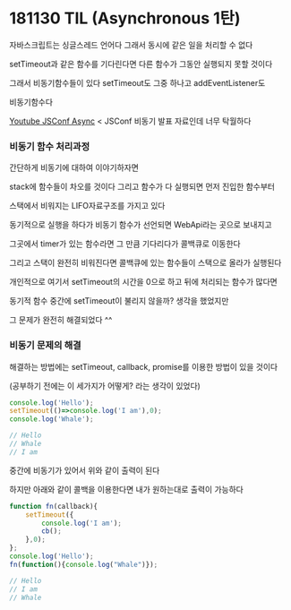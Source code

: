 # 181130 TIL (Asynchronous 1탄)

자바스크립트는 싱글스레드 언어다 그래서 동시에 같은 일을 처리할 수 없다

setTimeout과 같은 함수를 기다린다면 다른 함수가 그동안 실행되지 못할 것이다

그래서 비동기함수들이 있다 setTimeout도 그중 하나고 addEventListener도

비동기함수다

[Youtube JSConf Async](https://www.youtube.com/watch?v=8aGhZQkoFbQ&t=1181s) < JSConf 비동기 발표 자료인데 너무 탁월하다

### 비동기 함수 처리과정

간단하게 비동기에 대하여 이야기하자면

stack에 함수들이 차오를 것이다 그리고 함수가 다 실행되면 먼저 진입한 함수부터

스택에서 비워지는 LIFO자료구조를 가지고 있다

동기적으로 실행을 하다가  비동기 함수가 선언되면 WebApi라는 곳으로 보내지고

그곳에서 timer가 있는 함수라면 그 만큼 기다리다가 콜백큐로 이동한다

그리고 스택이 완전히 비워진다면 콜백큐에 있는 함수들이 스택으로 올라가 실행된다

개인적으로 여기서 setTimeout의 시간을 0으로 하고 뒤에 처리되는 함수가 많다면

동기적 함수 중간에 setTimeout이 불리지 않을까? 생각을 했었지만

그 문제가 완전히 해결되었다 ^^

### 비동기 문제의 해결

해결하는 방법에는 setTimeout, callback, promise를 이용한 방법이 있을 것이다

(공부하기 전에는 이 세가지가 어떻게? 라는 생각이 있었다)

```js
console.log('Hello');
setTimeout(()=>console.log('I am'),0);
console.log('Whale');

// Hello
// Whale
// I am
```

중간에 비동기가 있어서 위와 같이 출력이 된다

하지만 아래와 같이 콜백을 이용한다면 내가 원하는대로 출력이 가능하다

```js
function fn(callback){
    setTimeout({
        console.log('I am');
        cb();
    },0);
};
console.log('Hello');
fn(function(){console.log("Whale")});

// Hello
// I am
// Whale
```

